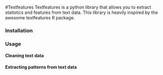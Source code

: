 #Textfeatures
Textfeatures is a python library that allows you to extract statistics and features from text data. This library is heavily inspired by the awesome textfeatures R package.
### Installation


### Usage


#### Cleaning text data


#### Extracting patterns from text data



